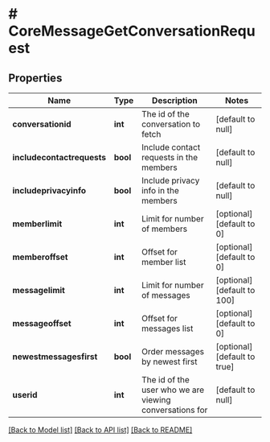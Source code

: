 # # CoreMessageGetConversationRequest

## Properties

Name | Type | Description | Notes
------------ | ------------- | ------------- | -------------
**conversationid** | **int** | The id of the conversation to fetch | [default to null]
**includecontactrequests** | **bool** | Include contact requests in the members | [default to null]
**includeprivacyinfo** | **bool** | Include privacy info in the members | [default to null]
**memberlimit** | **int** | Limit for number of members | [optional] [default to 0]
**memberoffset** | **int** | Offset for member list | [optional] [default to 0]
**messagelimit** | **int** | Limit for number of messages | [optional] [default to 100]
**messageoffset** | **int** | Offset for messages list | [optional] [default to 0]
**newestmessagesfirst** | **bool** | Order messages by newest first | [optional] [default to true]
**userid** | **int** | The id of the user who we are viewing conversations for | [default to null]

[[Back to Model list]](../../README.md#models) [[Back to API list]](../../README.md#endpoints) [[Back to README]](../../README.md)
